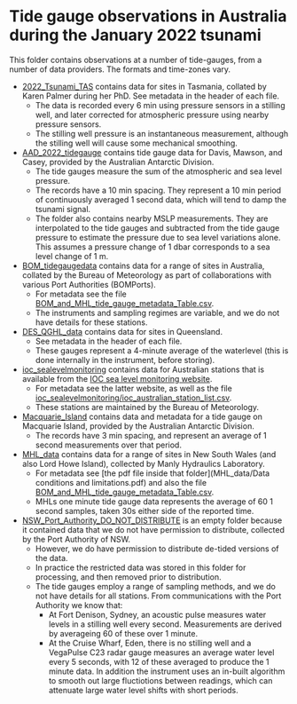 # Tide gauge observations in Australia during the January 2022 tsunami

This folder contains observations at a number of tide-gauges, from a number of data providers. The formats and time-zones vary. 

* [2022_Tsunami_TAS](2022_Tsunami_TAS) contains data for sites in Tasmania, collated by Karen Palmer during her PhD. See metadata in the header of each file. 
    * The data is recorded every 6 min using pressure sensors in a stilling well, and later corrected for atmospheric pressure using nearby pressure sensors. 
    * The stilling well pressure is an instantaneous measurement, although the stilling well will cause some mechanical smoothing.
* [AAD_2022_tidegauge](AAD_2022_tidegauge) contains tide gauge data for Davis, Mawson, and Casey, provided by the Australian Antarctic Division.
    * The tide gauges measure the sum of the atmospheric and sea level pressure.
    * The records have a 10 min spacing. They represent a 10 min period of continuously averaged 1 second data, which will tend to damp the tsunami signal.
    * The folder also contains nearby MSLP measurements. They are interpolated to the tide gauges and subtracted from the tide gauge pressure to estimate the pressure due to sea level variations alone. This assumes a pressure change of 1 dbar corresponds to a sea level change of 1 m.
* [BOM_tidegaugedata](BOM_tidegaugedata) contains data for a range of sites in Australia, collated by the Bureau of Meteorology as part of collaborations with various Port Authorities (BOMPorts). 
    * For metadata see the file [BOM_and_MHL_tide_gauge_metadata_Table.csv](BOM_and_MHL_tide_gauge_metadata_Table.csv). 
    * The instruments and sampling regimes are variable, and we do not have details for these stations.
* [DES_QGHL_data](DES_QGHL_data) contains data for sites in Queensland. 
    * See metadata in the header of each file. 
    * These gauges represent a 4-minute average of the waterlevel (this is done internally in the instrument, before storing).
* [ioc_sealevelmonitoring](ioc_sealevelmonitoring) contains data for Australian stations that is available from the [IOC sea level monitoring website](https://www.ioc-sealevelmonitoring.org/). 
    * For metadata see the latter website, as well as the file [ioc_sealevelmonitoring/ioc_australian_station_list.csv](ioc_sealevelmonitoring/ioc_australian_station_list.csv). 
    * These stations are maintained by the Bureau of Meteorology.
* [Macquarie_Island](Macquarie_Island) contains data and metadata for a tide gauge on Macquarie Island, provided by the Australian Antarctic Division. 
    * The records have 3 min spacing, and represent an average of 1 second measurements over that period.
* [MHL_data](MHL_data) contains data for a range of sites in New South Wales (and also Lord Howe Island), collected by Manly Hydraulics Laboratory. 
    * For metadata see [the pdf file inside that folder](MHL_data/Data conditions and limitations.pdf) and also the file [BOM_and_MHL_tide_gauge_metadata_Table.csv](BOM_and_MHL_tide_gauge_metadata_Table.csv).
    * MHLs one minute tide gauge data represents the average of 60 1 second samples, taken 30s either side of the reported time.
* [NSW_Port_Authority_DO_NOT_DISTRIBUTE](NSW_Port_Authority_DO_NOT_DISTRIBUTE) is an empty folder because it contained data that we do not have permission to distribute, collected by the Port Authority of NSW. 
    * However, we do have permission to distribute de-tided versions of the data. 
    * In practice the restricted data was stored in this folder for processing, and then removed prior to distribution. 
    * The tide gauges employ a range of sampling methods, and we do not have details for all stations. From communications with the Port Authority we know that:
        * At Fort Denison, Sydney, an acoustic pulse measures water levels in a stilling well every second. Measurements are derived by averageing 60 of these over 1 minute. 
        * At the Cruise Wharf, Eden, there is no stilling well and a VegaPulse C23 radar gauge measures an average water level every 5 seconds, with 12 of these averaged to produce the 1 minute data. In addition the instrument uses an in-built algorithm to smooth out large fluctiotions between readings, which can attenuate large water level shifts with short periods.
